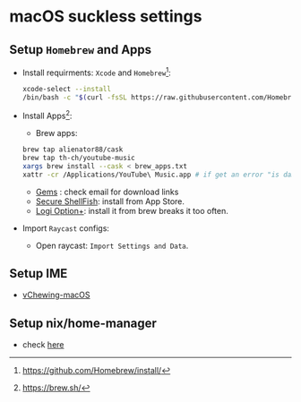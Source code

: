 # macOS suckless settings

## Setup `Homebrew` and Apps

- Install requirments: `Xcode` and `Homebrew`[^1]:

  ```sh
  xcode-select --install
  /bin/bash -c "$(curl -fsSL https://raw.githubusercontent.com/Homebrew/install/HEAD/install.sh)"
  ```

- Install Apps[^2]:

  - Brew apps:

  ```sh
  brew tap alienator88/cask
  brew tap th-ch/youtube-music
  xargs brew install --cask < brew_apps.txt
  xattr -cr /Applications/YouTube\ Music.app # if get an error "is damaged and can’t be opened."
  ```

  - [Gems](https://www.gems.so/) : check email for download links
  - [Secure ShellFish](https://secureshellfish.app/): install from App Store.
  - [Logi Option+](https://www.logitech.com/software/logi-options-plus.html#customization-app-download): install it from brew breaks it too often.

- Import `Raycast` configs:
  - Open raycast: `Import Settings and Data`.

## Setup IME

- [vChewing-macOS](https://github.com/vChewing/vChewing-macOS)

## Setup nix/home-manager

- check [here](https://github.com/CharlesChiuGit/nix-hm-config)

[^1]: https://github.com/Homebrew/install/

[^2]: https://brew.sh/
